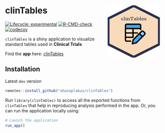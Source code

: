 
<!-- README.md is generated from README.Rmd. Please edit that file -->

# clinTables <a href='https://ahasoplakus.github.io/clinTables/'><img src="man/figures/logo.png" width="170" height="170" align="right"/></a>

<!-- badges: start -->

[![Lifecycle:
experimental](https://img.shields.io/badge/lifecycle-experimental-orange.svg)](https://lifecycle.r-lib.org/articles/stages.html#experimental)
[![R-CMD-check](https://github.com/ahasoplakus/clinTables/actions/workflows/R-CMD-check.yaml/badge.svg)](https://github.com/ahasoplakus/clinTables/actions/workflows/R-CMD-check.yaml)
[![codecov](https://codecov.io/gh/ahasoplakus/clinTables/branch/devel/graph/badge.svg?token=G5URJVIVQM)](https://codecov.io/gh/ahasoplakus/clinTables)
<!-- badges: end -->

`clinTables` is a shiny application to visualize standard tables used in
<b>Clinical Trials</b>

<left> Find the <b>app</b> here:
[clinTables](https://sukalpo94.shinyapps.io/clinTables/) </left>

## Installation

Latest `dev` version

``` r
remotes::install_github("ahasoplakus/clinTables")
```

Run `library(clinTables)` to access all the exported functions from
`clinTables` that help in reproducing analysis performed in the app. Or,
you can run the application locally using:

``` r
# Launch the application 
run_app()
```
